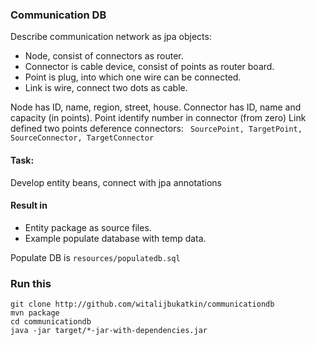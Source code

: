 ### Communication DB

Describe communication network as jpa objects:
- Node, consist of connectors as router.
- Connector is cable device, consist of points as router board.
- Point is plug, into which one wire can be connected.
- Link is wire, connect two dots as cable.

Node has ID, name, region, street, house.
Connector has ID, name and capacity (in points).
Point identify number in connector (from zero)
Link defined two points deference connectors:
` SourcePoint, TargetPoint, SourceConnector, TargetConnector`

#### Task:
Develop entity beans, connect with jpa annotations

#### Result in
- Entity package as source files.
- Example populate database with temp data.

Populate DB is `resources/populatedb.sql`

### Run this
```
git clone http://github.com/witalijbukatkin/communicationdb
mvn package
cd communicationdb
java -jar target/*-jar-with-dependencies.jar
```